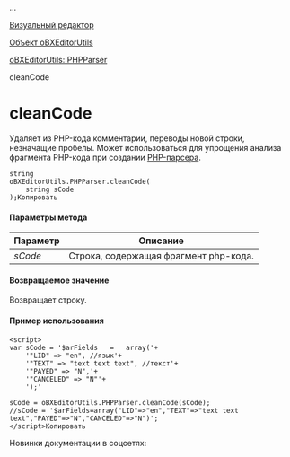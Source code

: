 ...

[Визуальный редактор](/api_help/fileman/editor/index.php)

[Объект oBXEditorUtils](/api_help/fileman/editor/obxeditorutils/index.php)

[oBXEditorUtils::PHPParser](/api_help/fileman/editor/obxeditorutils/phpparser/index.php)

cleanCode

cleanCode
=========

Удаляет из PHP-кода комментарии, переводы новой строки, незначащие пробелы. Может использоваться для упрощения анализа фрагмента PHP-кода при создании [PHP-парсера](/api_help/fileman/editor/obxeditorutils/addphpparser.php).

```
string
oBXEditorUtils.PHPParser.cleanCode(
	string sCode
);Копировать
```

#### Параметры метода

| Параметр | Описание |
| --- | --- |
| *sCode* | Строка, содержащая фрагмент php-кода. |

#### Возвращаемое значение

Возвращает строку.

#### Пример использования

```
<script>
var sCode = '$arFields   =   array('+
	'"LID" => "en", //язык'+
	'"TEXT" => "text text text", //текст'+
	'"PAYED" => "N",'+
	'"CANCELED" => "N"'+
	');'
	   
sCode = oBXEditorUtils.PHPParser.cleanCode(sCode); 
//sCode = '$arFields=array("LID"=>"en","TEXT"=>"text text text","PAYED"=>"N","CANCELED"=>"N")';
</script>Копировать
```

Новинки документации в соцсетях: